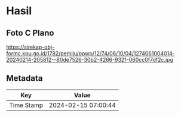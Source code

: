 # Hasil

## Foto C Plano

https://sirekap-obj-formc.kpu.go.id/1782/pemilu/ppwp/12/74/06/10/04/1274061004014-20240214-205812--80de7526-30b2-4266-9321-060cc0f7df2c.jpg


## Metadata

| Key        | Value               |
| ---------- | ------------------- |
| Time Stamp | 2024-02-15 07:00:44 |



